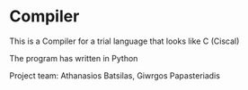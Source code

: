 # Compiler
This is a Compiler for a trial language that looks like C (Ciscal)

The program has written in Python 

Project team: Athanasios Batsilas, Giwrgos Papasteriadis
